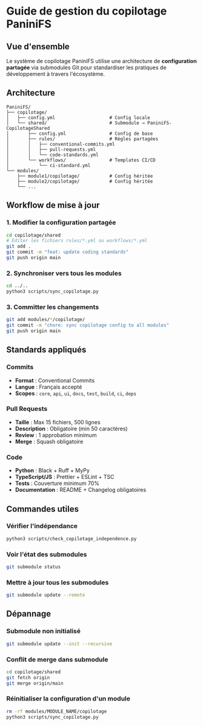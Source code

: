 # Guide de gestion du copilotage PaniniFS

## Vue d'ensemble

Le système de copilotage PaniniFS utilise une architecture de **configuration partagée** via submodules Git pour standardiser les pratiques de développement à travers l'écosystème.

## Architecture

```
PaniniFS/
├── copilotage/
│   ├── config.yml                    # Config locale
│   └── shared/                       # Submodule → PaniniFS-CopilotageShared
│       ├── config.yml                # Config de base
│       ├── rules/                    # Règles partagées
│       │   ├── conventional-commits.yml
│       │   ├── pull-requests.yml
│       │   └── code-standards.yml
│       └── workflows/                # Templates CI/CD
│           └── ci-standard.yml
└── modules/
    ├── module1/copilotage/           # Config héritée
    ├── module2/copilotage/           # Config héritée
    └── ...
```

## Workflow de mise à jour

### 1. Modifier la configuration partagée

```bash
cd copilotage/shared
# Éditer les fichiers rules/*.yml ou workflows/*.yml
git add .
git commit -m "feat: update coding standards"
git push origin main
```

### 2. Synchroniser vers tous les modules

```bash
cd ../..
python3 scripts/sync_copilotage.py
```

### 3. Committer les changements

```bash
git add modules/*/copilotage/
git commit -m "chore: sync copilotage config to all modules"
git push origin main
```

## Standards appliqués

### Commits
- **Format** : Conventional Commits
- **Langue** : Français accepté
- **Scopes** : `core`, `api`, `ui`, `docs`, `test`, `build`, `ci`, `deps`

### Pull Requests
- **Taille** : Max 15 fichiers, 500 lignes
- **Description** : Obligatoire (min 50 caractères)
- **Review** : 1 approbation minimum
- **Merge** : Squash obligatoire

### Code
- **Python** : Black + Ruff + MyPy
- **TypeScript/JS** : Prettier + ESLint + TSC
- **Tests** : Couverture minimum 70%
- **Documentation** : README + Changelog obligatoires

## Commandes utiles

### Vérifier l'indépendance
```bash
python3 scripts/check_copilotage_independence.py
```

### Voir l'état des submodules
```bash
git submodule status
```

### Mettre à jour tous les submodules
```bash
git submodule update --remote
```

## Dépannage

### Submodule non initialisé
```bash
git submodule update --init --recursive
```

### Conflit de merge dans submodule
```bash
cd copilotage/shared
git fetch origin
git merge origin/main
```

### Réinitialiser la configuration d'un module
```bash
rm -rf modules/MODULE_NAME/copilotage
python3 scripts/sync_copilotage.py
```
